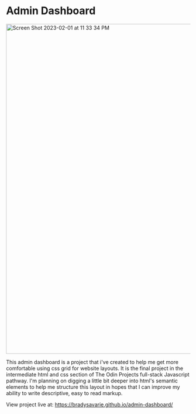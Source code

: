 # Admin Dashboard

<img width="900" alt="Screen Shot 2023-02-01 at 11 33 34 PM" src="https://user-images.githubusercontent.com/106128212/216232352-bdb7ed9c-333c-4268-8343-f48f2586e37d.png">

This admin dashboard is a project that i've created to help me get more comfortable using css grid for website layouts. It is the final project in the intermediate html and css section of The Odin Projects full-stack Javascript pathway. I'm planning on digging a little bit deeper into html's semantic elements to help me structure this layout in hopes that I can improve my ability to write descriptive, easy to read markup.

View project live at: https://bradysavarie.github.io/admin-dashboard/
